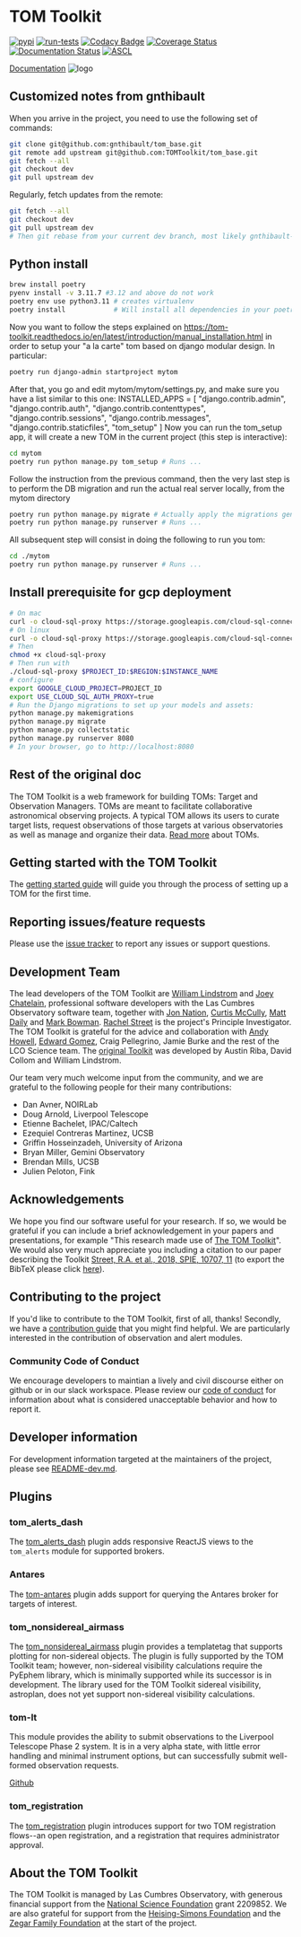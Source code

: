 # TOM Toolkit
[![pypi](https://img.shields.io/pypi/v/tomtoolkit.svg)](https://pypi.python.org/pypi/tomtoolkit)
[![run-tests](https://github.com/TOMToolkit/tom_base/actions/workflows/run-tests.yml/badge.svg)](https://github.com/TOMToolkit/tom_base/actions/workflows/run-tests.yml)
[![Codacy Badge](https://app.codacy.com/project/badge/Grade/a09d330b4dca4a4a86e68755268b7da3)](https://www.codacy.com/gh/TOMToolkit/tom_base/dashboard?utm_source=github.com&amp;utm_medium=referral&amp;utm_content=TOMToolkit/tom_base&amp;utm_campaign=Badge_Grade)
[![Coverage Status](https://coveralls.io/repos/github/TOMToolkit/tom_base/badge.svg?branch=main)](https://coveralls.io/github/TOMToolkit/tom_base?branch=main)
[![Documentation Status](https://readthedocs.org/projects/tom-toolkit/badge/?version=stable)](https://tom-toolkit.readthedocs.io/en/stable/?badge=stable)
[![ASCL](https://img.shields.io/badge/ascl-2208.004-blue.svg?colorB=262255)](https://ascl.net/2208.004)

[Documentation](https://tom-toolkit.readthedocs.io/en/latest/)
![logo](tom_common/static/tom_common/img/logo-color.png)

## Customized notes from gnthibault
When you arrive in the project, you need to use the following set of commands:

```bash
git clone git@github.com:gnthibault/tom_base.git
git remote add upstream git@github.com:TOMToolkit/tom_base.git
git fetch --all
git checkout dev
git pull upstream dev
```

Regularly, fetch updates from the remote:
```bash
git fetch --all
git checkout dev
git pull upstream dev
# Then git rebase from your current dev branch, most likely gnthibault-dev
```

## Python install
```bash
brew install poetry
pyenv install -v 3.11.7 #3.12 and above do not work
poetry env use python3.11 # creates virtualenv
poetry install            # Will install all dependencies in your poetry virtual env
```
Now you want to follow the steps explained on https://tom-toolkit.readthedocs.io/en/latest/introduction/manual_installation.html
in order to setup your "a la carte" tom based on django modular design.
In particular:

```bash
poetry run django-admin startproject mytom
```
After that, you go and edit mytom/mytom/settings.py, and make sure you have a list similar to this one:
INSTALLED_APPS = [
    "django.contrib.admin",
    "django.contrib.auth",
    "django.contrib.contenttypes",
    "django.contrib.sessions",
    "django.contrib.messages",
    "django.contrib.staticfiles",
	"tom_setup"
]
Now you can run the tom_setup app, it will create a new TOM in the current project (this step is interactive):
```bash
cd mytom
poetry run python manage.py tom_setup # Runs ...
```

Follow the instruction from the previous command, then the very last step is to perform the DB migration and run the actual real server locally, from the mytom directory

```bash
poetry run python manage.py migrate # Actually apply the migrations generated at the makemigrations step
poetry run python manage.py runserver # Runs ...
```

All subsequent step will consist in doing the following to run you tom:
```bash
cd ./mytom
poetry run python manage.py runserver # Runs ...
```


## Install prerequisite for gcp deployment

```bash
# On mac
curl -o cloud-sql-proxy https://storage.googleapis.com/cloud-sql-connectors/cloud-sql-proxy/v2.13.0/cloud-sql-proxy.darwin.amd64
# On linux
curl -o cloud-sql-proxy https://storage.googleapis.com/cloud-sql-connectors/cloud-sql-proxy/v2.13.0/cloud-sql-proxy.linux.amd64
# Then
chmod +x cloud-sql-proxy
# Then run with
./cloud-sql-proxy $PROJECT_ID:$REGION:$INSTANCE_NAME
# configure
export GOOGLE_CLOUD_PROJECT=PROJECT_ID
export USE_CLOUD_SQL_AUTH_PROXY=true
# Run the Django migrations to set up your models and assets:
python manage.py makemigrations
python manage.py migrate
python manage.py collectstatic
python manage.py runserver 8080
# In your browser, go to http://localhost:8080
```

## Rest of the original doc
The TOM Toolkit is a web framework for building TOMs: Target and Observation
Managers. TOMs are meant to facilitate collaborative astronomical observing
projects. A typical TOM allows its users to curate target lists, request
observations of those targets at various observatories as well as manage and
organize their data. [Read more](https://tom-toolkit.readthedocs.io/en/stable/introduction/about.html) about TOMs.

## Getting started with the TOM Toolkit
The [getting started guide](https://tom-toolkit.readthedocs.io/en/latest/introduction/getting_started.html)
will guide you through the process of setting up a TOM for the first time.

## Reporting issues/feature requests
Please use the [issue tracker](https://github.com/TOMToolkit/tom_base/issues) to
report any issues or support questions.

## Development Team
The lead developers of the TOM Toolkit are [William Lindstrom](https://lco.global/people/>)
and [Joey Chatelain](https://sites.google.com/site/josephchatelain>),
professional software developers with the Las Cumbres Observatory software team,
together with [Jon Nation](https://lco.global/people/>), [Curtis McCully](https://lco.global/people/>),
[Matt Daily](https://lco.global/people/>) and [Mark Bowman](https://lco.global/people/>).  [Rachel Street](https://lco.global/user/rstreet/>) is the project's Principle Investigator.
The TOM Toolkit is grateful for the advice and collaboration with [Andy Howell](http://www.dahowell.com/),
[Edward Gomez](https://www.zemogle.net/>), Craig Pellegrino, Jamie Burke and the rest of the LCO Science team.
The [original Toolkit](https://zenodo.org/records/4437764>) was developed by
Austin Riba, David Collom and William Lindstrom.

Our team very much welcome input from the community, and we are grateful to
the following people for their many contributions:
 - Dan Avner, NOIRLab
 - Doug Arnold, Liverpool Telescope
 - Etienne Bachelet, IPAC/Caltech
 - Ezequiel Contreras Martinez, UCSB
 - Griffin Hosseinzadeh, University of Arizona
 - Bryan Miller, Gemini Observatory
 - Brendan Mills, UCSB
 - Julien Peloton, Fink

## Acknowledgements

We hope you find our software useful for your research.  If so, we would be grateful
if you can include a brief acknowledgement in your papers and presentations, for example
"This research made use of [The TOM Toolkit](https://tom-toolkit.readthedocs.io/)".
We would also very much appreciate you including a citation to our paper describing
the Toolkit [Street, R.A. et al., 2018, SPIE, 10707, 11](http://adsabs.harvard.edu/abs/2018SPIE10707E..11S)
(to export the BibTeX please click [here](https://ui.adsabs.harvard.edu/abs/2018SPIE10707E..11S/exportcitation)).


## Contributing to the project
If you'd like to contribute to the TOM Toolkit, first of all, thanks! Secondly, we
have a [contribution guide](https://tom-toolkit.readthedocs.io/en/stable/introduction/contributing.html) that
you might find helpful. We are particularly interested in the contribution of
observation and alert modules.

### Community Code of Conduct
We encourage developers to maintian a lively and civil discourse either on github or in our slack workspace.
Please review our [code of conduct](CODE_OF_CONDUCT.md) for information about what is considered unacceptable behavior and how to report it.

## Developer information
For development information targeted at the maintainers of the project, please see [README-dev.md](README-dev.md).

## Plugins

### tom_alerts_dash

The [tom_alerts_dash](https://github.com/TOMToolkit/tom_alerts_dash) plugin adds responsive ReactJS views to the
`tom_alerts` module for supported brokers.

### Antares

The [tom-antares](https://github.com/TOMToolkit/tom_antares) plugin adds support
for querying the Antares broker for targets of interest.

### tom_nonsidereal_airmass

The [tom_nonsidereal_airmass](https://github.com/TOMToolkit/tom_nonsidereal_airmass) plugin provides a templatetag
that supports plotting for non-sidereal objects. The plugin is fully supported by the TOM Toolkit team; however,
non-sidereal visibility calculations require the PyEphem library, which is minimally supported while its successor
is in development. The library used for the TOM Toolkit sidereal visibility, astroplan, does not yet support
non-sidereal visibility calculations.

### tom-lt

This module provides the ability to submit observations to the Liverpool Telescope Phase 2 system. It is in a very alpha
state, with little error handling and minimal instrument options, but can successfully submit well-formed observation
requests.

[Github](https://github.com/TOMToolkit/tom_lt)

### tom_registration

The [tom_registration](https://github.com/TOMToolkit/tom_registration) plugin introduces support for two TOM registration
flows--an open registration, and a registration that requires administrator approval.

## About the TOM Toolkit

The TOM Toolkit is managed by Las Cumbres Observatory, with generous
financial support from the [National Science Foundation](https://www.nsf.gov/>) grant 2209852.
We are also grateful for support from the [Heising-Simons Foundation](https://hsfoundation.org>)
and the [Zegar Family Foundation](https://sites.google.com/zegarff.org/site>) at the start
of the project.
